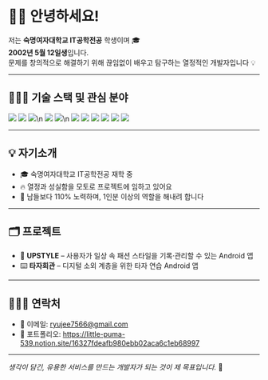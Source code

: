 
# 👋🏻 안녕하세요!

저는 **숙명여자대학교 IT공학전공** 학생이며 🎓  
**2002년 5월 12일생**입니다.  
문제를 창의적으로 해결하기 위해 끊임없이 배우고 탐구하는 열정적인 개발자입니다 💡

---

## 👩🏻‍💻 기술 스택 및 관심 분야

 <img src="https://img.shields.io/badge/java-007396?style=for-the-badge&logo=java&logoColor=white">
 <img src="https://img.shields.io/badge/kotlin-7F52FF?style=for-the-badge&logo=kotlin&logoColor=white">
 <img src="https://img.shields.io/badge/android-3DDC84?style=for-the-badge&logo=android&logoColor=white">\n
 <img src="https://img.shields.io/badge/dart-0175C2?style=for-the-badge&logo=dart&logoColor=white">
 <img src="https://img.shields.io/badge/flutter-02569B?style=for-the-badge&logo=flutter&logoColor=white">\n
 <img src="https://img.shields.io/badge/javascript-F7DF1E?style=for-the-badge&logo=javascript&logoColor=white">
 <img src="https://img.shields.io/badge/css-663399?style=for-the-badge&logo=css&logoColor=white">
 <img src="https://img.shields.io/badge/html5-E34F26?style=for-the-badge&logo=html5&logoColor=white">
 <img src="https://img.shields.io/badge/react-61DAFB?style=for-the-badge&logo=react&logoColor=white">
<img src="https://img.shields.io/badge/git-F05032?style=for-the-badge&logo=git&logoColor=white">
<img src="https://img.shields.io/badge/figma-F24E1E?style=for-the-badge&logo=figma&logoColor=white">
 

---

## 💡 자기소개

- 🎓 숙명여자대학교 IT공학전공 재학 중  
- 🔥 열정과 성실함을 모토로 프로젝트에 임하고 있어요  
- 💪 남들보다 110% 노력하며, 1인분 이상의 역할을 해내려 합니다  

---

## 🗂 프로젝트

- 👗 **UPSTYLE** – 사용자가 일상 속 패션 스타일을 기록·관리할 수 있는 Android 앱  
- ⌨️ **타자회관** – 디지털 소외 계층을 위한 타자 연습 Android 앱  

---

## 🙋🏻‍♀️ 연락처

- 📧 이메일: ryujee7566@gmail.com  
- 💼 포트폴리오: https://little-puma-539.notion.site/16327fdeafb980ebb02aca6c1eb68997  

---

_생각이 담긴, 유용한 서비스를 만드는 개발자가 되는 것이 제 목표입니다._ 🌱

